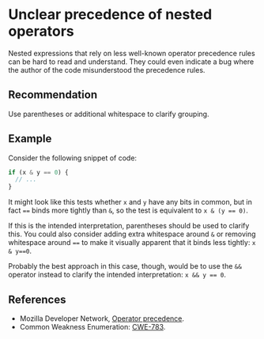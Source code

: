 # Unclear precedence of nested operators
Nested expressions that rely on less well-known operator precedence rules can be hard to read and understand. They could even indicate a bug where the author of the code misunderstood the precedence rules.


## Recommendation
Use parentheses or additional whitespace to clarify grouping.


## Example
Consider the following snippet of code:


```javascript
if (x & y == 0) {
  // ...
}
```
It might look like this tests whether `x` and `y` have any bits in common, but in fact `==` binds more tightly than `&`, so the test is equivalent to `x & (y == 0)`.

If this is the intended interpretation, parentheses should be used to clarify this. You could also consider adding extra whitespace around `&` or removing whitespace around `==` to make it visually apparent that it binds less tightly: `x & y==0`.

Probably the best approach in this case, though, would be to use the `&&` operator instead to clarify the intended interpretation: `x && y == 0`.


## References
* Mozilla Developer Network, [Operator precedence](https://developer.mozilla.org/en-US/docs/Web/JavaScript/Reference/Operators/Operator_Precedence).
* Common Weakness Enumeration: [CWE-783](https://cwe.mitre.org/data/definitions/783.html).
